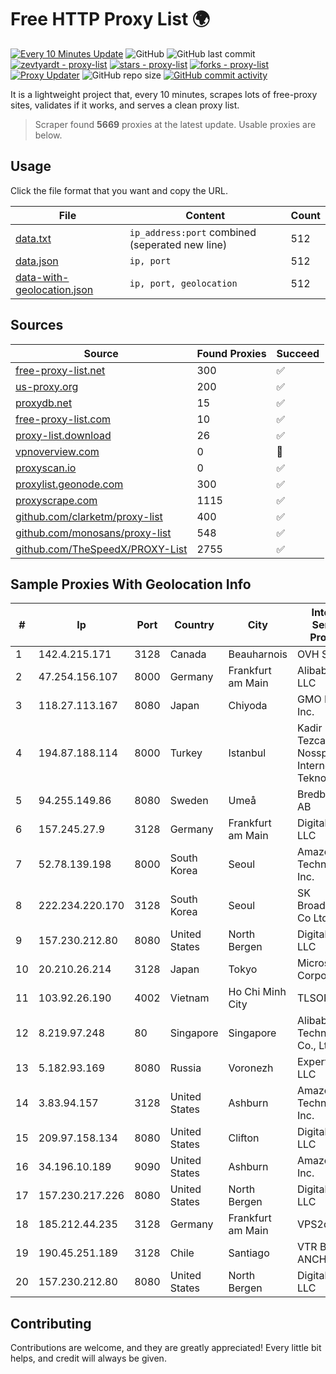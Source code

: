 
# Free HTTP Proxy List 🌍

[![Every 10 Minutes Update](https://github.com/mertguvencli/http-proxy-list/actions/workflows/main.yml/badge.svg?branch=main)](https://github.com/mertguvencli/http-proxy-list/actions/workflows/main.yml)
![GitHub](https://img.shields.io/github/license/mertguvencli/http-proxy-list)
![GitHub last commit](https://img.shields.io/github/last-commit/mertguvencli/http-proxy-list)
[![zevtyardt - proxy-list](https://img.shields.io/static/v1?label=zevtyardt&message=proxy-list&color=blue&logo=github)](https://github.com/zevtyardt/proxy-list "Go to GitHub repo")
[![stars - proxy-list](https://img.shields.io/github/stars/zevtyardt/proxy-list?style=social)](https://github.com/zevtyardt/proxy-list)
[![forks - proxy-list](https://img.shields.io/github/forks/zevtyardt/proxy-list?style=social)](https://github.com/zevtyardt/proxy-list)
[![Proxy Updater](https://github.com/zevtyardt/proxy-list/workflows/Proxy%20Updater/badge.svg)](https://github.com/zevtyardt/proxy-list/actions?query=workflow:"Proxy+Updater")
![GitHub repo size](https://img.shields.io/github/repo-size/zevtyardt/proxy-list)
[![GitHub commit activity](https://img.shields.io/github/commit-activity/m/zevtyardt/proxy-list?logo=commits)](https://github.com/zevtyardt/proxy-list/commits/main)

It is a lightweight project that, every 10 minutes, scrapes lots of free-proxy sites, validates if it works, and serves a clean proxy list.

> Scraper found **5669** proxies at the latest update. Usable proxies are below.

## Usage

Click the file format that you want and copy the URL.

|File|Content|Count|
|----|-------|-----|
|[data.txt](https://raw.githubusercontent.com/mertguvencli/http-proxy-list/main/proxy-list/data.txt)|`ip_address:port` combined (seperated new line)|512|
|[data.json](https://raw.githubusercontent.com/mertguvencli/http-proxy-list/main/proxy-list/data.json)|`ip, port`|512|
|[data-with-geolocation.json](https://raw.githubusercontent.com/mertguvencli/http-proxy-list/main/proxy-list/data-with-geolocation.json)|`ip, port, geolocation`|512|

## Sources

|Source|Found Proxies|Succeed|
|------|-------------|-------|
|[free-proxy-list.net](https://free-proxy-list.net)|300|✅|
|[us-proxy.org](https://www.us-proxy.org)|200|✅|
|[proxydb.net](http://proxydb.net)|15|✅|
|[free-proxy-list.com](https://free-proxy-list.com/?page=&port=&type%5B%5D=http&type%5B%5D=https&up_time=0&search=Search)|10|✅|
|[proxy-list.download](https://www.proxy-list.download/HTTP)|26|✅|
|[vpnoverview.com](https://vpnoverview.com/privacy/anonymous-browsing/free-proxy-servers)|0|🚫|
|[proxyscan.io](https://www.proxyscan.io)|0|✅|
|[proxylist.geonode.com](https://proxylist.geonode.com/api/proxy-list?limit=300&page=1&sort_by=lastChecked&sort_type=desc&protocols=http,https)|300|✅|
|[proxyscrape.com](https://api.proxyscrape.com/v2/?request=displayproxies&protocol=http&timeout=10000&country=all&ssl=all&anonymity=all)|1115|✅|
|[github.com/clarketm/proxy-list](https://raw.githubusercontent.com/clarketm/proxy-list/master/proxy-list-raw.txt)|400|✅|
|[github.com/monosans/proxy-list](https://raw.githubusercontent.com/monosans/proxy-list/main/proxies/http.txt)|548|✅|
|[github.com/TheSpeedX/PROXY-List](https://raw.githubusercontent.com/TheSpeedX/PROXY-List/master/http.txt)|2755|✅|


## Sample Proxies With Geolocation Info

|#|Ip|Port|Country|City|Internet Service Provider|
|-|--|----|-------|----|-------------------------|
|1|142.4.215.171|3128|Canada|Beauharnois|OVH SAS|
|2|47.254.156.107|8000|Germany|Frankfurt am Main|Alibaba.com LLC|
|3|118.27.113.167|8080|Japan|Chiyoda|GMO Internet, Inc.|
|4|194.87.188.114|8000|Turkey|Istanbul|Kadir Huseyin Tezcan Nosspeed Internet Teknolojileri|
|5|94.255.149.86|8080|Sweden|Umeå|Bredband2 AB|
|6|157.245.27.9|3128|Germany|Frankfurt am Main|DigitalOcean, LLC|
|7|52.78.139.198|8000|South Korea|Seoul|Amazon Technologies Inc.|
|8|222.234.220.170|3128|South Korea|Seoul|SK Broadband Co Ltd|
|9|157.230.212.80|8080|United States|North Bergen|DigitalOcean, LLC|
|10|20.210.26.214|3128|Japan|Tokyo|Microsoft Corporation|
|11|103.92.26.190|4002|Vietnam|Ho Chi Minh City|TLSOFT|
|12|8.219.97.248|80|Singapore|Singapore|Alibaba (US) Technology Co., Ltd.|
|13|5.182.93.169|8080|Russia|Voronezh|Expert PRO LLC|
|14|3.83.94.157|3128|United States|Ashburn|Amazon Technologies Inc.|
|15|209.97.158.134|8080|United States|Clifton|DigitalOcean, LLC|
|16|34.196.10.189|9090|United States|Ashburn|Amazon.com, Inc.|
|17|157.230.217.226|8080|United States|North Bergen|DigitalOcean, LLC|
|18|185.212.44.235|3128|Germany|Frankfurt am Main|VPS2day.com|
|19|190.45.251.189|3128|Chile|Santiago|VTR BANDA ANCHA S.A.|
|20|157.230.212.80|8080|United States|North Bergen|DigitalOcean, LLC|



## Contributing

Contributions are welcome, and they are greatly appreciated! Every
little bit helps, and credit will always be given.

